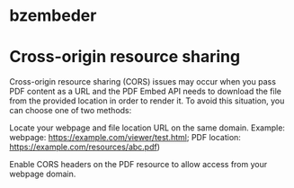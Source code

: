 # bzembeder

# Cross-origin resource sharing
Cross-origin resource sharing (CORS) issues may occur when you pass PDF content as a URL and the PDF Embed API needs to download the file from the provided location in order to render it. To avoid this situation, you can choose one of two methods:

Locate your webpage and file location URL on the same domain. Example: webpage: https://example.com/viewer/test.html; PDF location: https://example.com/resources/abc.pdf)

Enable CORS headers on the PDF resource to allow access from your webpage domain.
